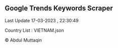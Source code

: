

## Google Trends Keywords Scraper 
 
Last Update 17-03-2023 , 22:30:49

Country List :
VIETNAM.json



© Abdul Muttaqin 
